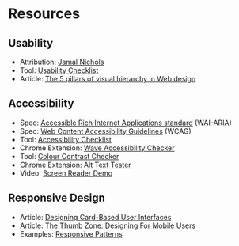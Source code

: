 # Resources

## Usability
- Attribution: [Jamal Nichols](https://www.youtube.com/channel/UCAoua8S8h1e4OkaafTEklMQ)
- Tool: [Usability Checklist](https://teamsuccess.io/UX)
- Article: [The 5 pillars of visual hierarchy in Web design](https://thenextweb.com/dd/2015/04/30/the-5-pillars-of-visual-hierarchy-in-web-design/)

## Accessibility
- Spec: [Accessible Rich Internet Applications standard](https://www.w3.org/WAI/standards-guidelines/aria/) (WAI-ARIA)
- Spec: [Web Content Accessibility Guidelines](https://www.w3.org/WAI/standards-guidelines/wcag/) (WCAG)
- Tool: [Accessibility Checklist](https://a11yproject.com/checklist/)
- Chrome Extension: [Wave Accessibility Checker](https://chrome.google.com/webstore/detail/wave-evaluation-tool/jbbplnpkjmmeebjpijfedlgcdilocofh)
- Tool: [Colour Contrast Checker](https://contrast-ratio.com/)
- Chrome Extension: [Alt Text Tester](https://chrome.google.com/webstore/detail/alt-text-tester/koldhcllpbdfcdpfpbldbicbgddglodk)
- Video: [Screen Reader Demo](https://www.youtube.com/watch?v=2PMuBQ7LyOw)

## Responsive Design
- Article: [Designing Card-Based User Interfaces](https://www.smashingmagazine.com/2016/10/designing-card-based-user-interfaces/)
- Article: [The Thumb Zone: Designing For Mobile Users](https://www.smashingmagazine.com/2016/09/the-thumb-zone-designing-for-mobile-users/)
- Examples: [Responsive Patterns](https://bradfrost.github.io/this-is-responsive/patterns.html)